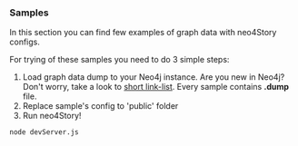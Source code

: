 ### Samples

In this section you can find few examples of graph data with neo4Story configs.

For trying of these samples you need to do 3 simple steps:

1. Load graph data dump to your Neo4j instance. Are you new in Neo4j?
 Don't worry, take a look to [short link-list](../DOCS/NEO4J.md). Every sample contains **.dump** file.
2. Replace sample's config to 'public' folder
3. Run neo4Story!

```
node devServer.js
```

